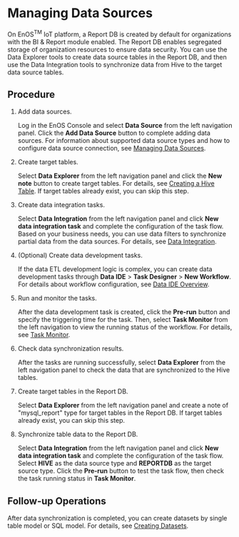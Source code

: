 # Managing Data Sources

On EnOS<sup>TM</sup> IoT platform, a Report DB is created by default for organizations with the BI & Report module enabled. The Report DB enables segregated storage of organization resources to ensure data security. You can use the Data Explorer tools to create data source tables in the Report DB, and then use the Data Integration tools to synchronize data from Hive to the target data source tables.

## Procedure

1. Add data sources.

   Log in the EnOS Console and select **Data Source** from the left navigation panel. Click the **Add Data Source** button to complete adding data sources. For information about supported data source types and how to configure data source connection, see [Managing Data Sources](managing_datasource).

2. Create target tables.

   Select **Data Explorer** from the left navigation panel and click the **New note** button to create target tables. For details, see [Creating a Hive Table](https://www.envisioniot.com/docs/data-explorer/en/latest/creating_hivetable.html). If target tables already exist, you can skip this step.

3. Create data integration tasks.

   Select **Data Integration** from the left navigation panel and click **New data integration task** and complete the configuration of the task flow. Based on your business needs, you can use data filters to synchronize partial data from the data sources. For details, see [Data Integration](https://www.envisioniot.com/docs/offline-data/en/latest/data_integration/index.html).

4. (Optional) Create data development tasks.

   If the data ETL development logic is complex, you can create data development tasks through **Data IDE** > **Task Designer** > **New Workflow**. For details about workflow configuration, see [Data IDE Overview](https://www.envisioniot.com/docs/offline-data/en/latest/data_ide/dataide_overview.html).

5. Run and monitor the tasks.

   After the data development task is created, click the **Pre-run** button and specify the triggering time for the task. Then, select **Task Monitor** from the left navigation to view the running status of the workflow. For details, see [Task Monitor](https://www.envisioniot.com/docs/offline-data/en/latest/task_monitor/index.html).

6. Check data synchronization results.

   After the tasks are running successfully, select **Data Explorer** from the left navigation panel to check the data that are synchronized to the Hive tables.

7. Create target tables in the Report DB.

   Select **Data Explorer** from the left navigation panel and create a note of "mysql_report" type for target tables in the Report DB. If target tables already exist, you can skip this step.

8. Synchronize table data to the Report DB.

   Select **Data Integration** from the left navigation panel and click **New data integration task** and complete the configuration of the task flow. Select **HIVE** as the data source type and **REPORTDB** as the target source type. Click the **Pre-run** button to test the task flow, then check the task running status in **Task Monitor**.

## Follow-up Operations

After data synchronization is completed, you can create datasets by single table model or SQL model. For details, see [Creating Datasets](creating_dataset).
